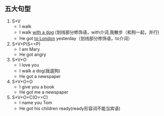 ## 五大句型

1. S+V
   * I walk
   * I walk <u>with a dog</u> (划线部分修饰语，with介词,我散步（和狗一起，并行)
   * He got <u>to London</u> yesterday（划线部分修饰语，to介词）
2. S+V+P(S==P)
   * I am Mary
   * He got angry
3. S+V+O
   * I love you
   * I walk a dog(我遛狗)
   * He got a newspaper
4. S+V+O+O
   * I give you a book
   * He got me a newspaper
5. S+V+O+C(O==C)
   * I name you Tom
   * He got his children ready(ready形容词不能当宾语)